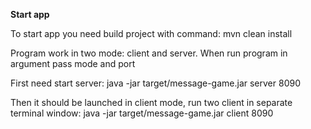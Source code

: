 **Start app**

To start app you need build project with command:
mvn clean install

Program work in two mode: client and server.
When run program in argument pass mode and port

First need start server:
java -jar target/message-game.jar server 8090

Then it should be launched in client mode, run two client in separate terminal window:
java -jar target/message-game.jar client 8090
